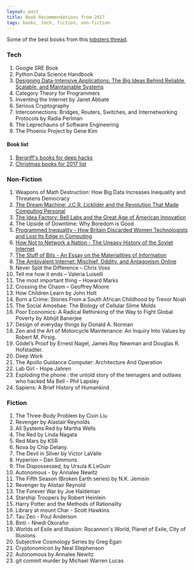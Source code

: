 ```yaml
---
layout: post
title: Book Recommendations from 2017
tags: books, tech, fiction, non-fiction
---
```


Some of the best books from this [lobsters thread](https://lobste.rs/s/i9s39q/best_books_you_have_read_2017).

### Tech

1. Google SRE Book
2. Python Data Science Handbook
3. [Designing Data-Intensive Applications: The Big Ideas Behind Reliable, Scalable, and Maintainable Systems](https://www.amazon.in/Designing-Data-Intensive-Applications-Reliable-Maintainable-ebook/dp/B06XPJML5D)
4. Category Theory for Programmers
5. Inventing the Internet by Janet Abbate
6. Serious Cryptography
7. Interconnections: Bridges, Routers, Switches, and Internetworking Protocols by Radia Perlman
8. The Leprechauns of Software Engineering
9. The Phoenix Project by Gene Kim

#### Book list

1. [Bergriff's books for deep hacks](https://begriffs.com/posts/2017-04-13-longterm-computing-reading.html)
2. [Christmas books for 2017 list](http://shape-of-code.coding-guidelines.com/2017/12/08/christmas-book-for-2017/)

### Non-Fiction

1. Weapons of Math Destruction: How Big Data Increases Inequality and Threatens Democracy
2. [The Dream Machine: J.C.R. Licklider and the Revolution That Made Computing Personal](https://www.goodreads.com/book/show/722412.The_Dream_Machine)
3. [The Idea Factory: Bell Labs and the Great Age of American Innovation](https://www.amazon.in/Idea-Factory-Great-American-Innovation/dp/0143122797)
4. The Upside of Downtime: Why Boredom is Good
5. [Programmed Inequality - How Britain Discarded Women Technologists and Lost Its Edge in Computing](https://mitpress.mit.edu/books/programmed-inequality)
6. [How Not to Network a Nation - The Uneasy History of the Soviet Internet](https://mitpress.mit.edu/hownot)
7. [The Stuff of Bits - An Essay on the Materialities of Information](https://mitpress.mit.edu/books/stuff-bits)
8. [The Ambivalent Internet: Mischief, Oddity, and Antagonism Online](https://www.wiley.com/en-us/The+Ambivalent+Internet%3A+Mischief%2C+Oddity%2C+and+Antagonism+Online-p-9781509501267)
9. Never Split the Difference – Chris Voss
10. Tell me how it ends – Valeria Luiselli
11. The most important thing – Howard Marks
12. Crossing the Chasm – Geoffrey Moore
13. How Children Learn by John Holt
14. Born a Crime: Stories From a South African Childhood by Trevor Noah
15. The Social Amoebae: The Biology of Cellular Slime Molds
16. Poor Economics: A Radical Rethinking of the Way to Fight Global Poverty by Abhijit Banerjee
17. Design of everyday things by Donald A. Norman
18. Zen and the Art of Motorcycle Maintenance: An Inquiry Into Values by Robert M. Pirsig.
19. Gödel’s Proof by Ernest Nagel, James Roy Newman and Douglas R. Hofstadter.
20. Deep Work
21. The Apollo Guidance Computer: Architecture And Operation
22. Lab Girl -	Hope Jahren
23. Exploding the phone : the untold story of the teenagers and outlaws who hacked Ma Bell - Phil Lapsley
24. Sapiens: A Brief History of Humankind

### Fiction

1. The Three-Body Problem by Cixin Liu
2. Revenger by Alastair Reynolds
3. All Systems Red by Martha Wells
4. The Red by Linda Nagata
5. Red Mars by KSR
6. Nova by Chip Delany.
7. The Devil in Silver by Victor LaValle
8. Hyperion – Dan Simmons
9. The Dispossessed, by Ursula K.LeGuin
10. Autonomous - by Annalee Newitz
11. The Fifth Season (Broken Earth series) by N.K. Jemisin
12. Revenger by Alistair Reynold
13. The Forever War by Joe Haldeman
14. Starship Troopers by Robert Heinlein
15. Harry Potter and the Methods of Rationality
16. Library at mount Char - Scott Hawkins
17. Tau Zeo - Poul Anderson
18. Binti - Nnedi Okorafor
19. Worlds of Exile and Illusion: Rocannon's World, Planet of Exile, City of Illusions
20. Subjective Cosmology Series by Greg Egan
21. Cryptonomicon by Neal Stephenson
22. Autonomous by Annalee Newitz
23. git commit murder by Michael Warren Lucas
